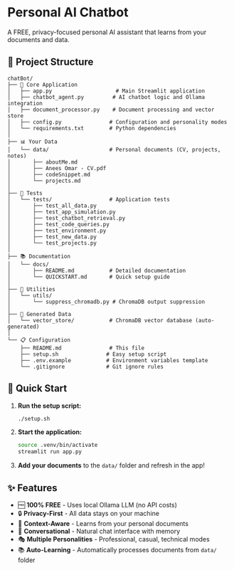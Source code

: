 # Personal AI Chatbot

A FREE, privacy-focused personal AI assistant that learns from your documents and data.

## 📁 Project Structure

```
chatBot/
├── 🚀 Core Application
│   ├── app.py                    # Main Streamlit application
│   ├── chatbot_agent.py         # AI chatbot logic and Ollama integration
│   ├── document_processor.py    # Document processing and vector store
│   ├── config.py               # Configuration and personality modes
│   └── requirements.txt        # Python dependencies
│
├── 📊 Your Data
│   └── data/                   # Personal documents (CV, projects, notes)
│       ├── aboutMe.md
│       ├── Anees Omar - CV.pdf
│       ├── codeSnippet.md
│       └── projects.md
│
├── 🧪 Tests
│   └── tests/                  # Application tests
│       ├── test_all_data.py
│       ├── test_app_simulation.py
│       ├── test_chatbot_retrieval.py
│       ├── test_code_queries.py
│       ├── test_environment.py
│       ├── test_new_data.py
│       └── test_projects.py
│
├── 📚 Documentation
│   └── docs/
│       ├── README.md           # Detailed documentation
│       └── QUICKSTART.md       # Quick setup guide
│
├── 🔧 Utilities
│   └── utils/
│       └── suppress_chromadb.py # ChromaDB output suppression
│
├── 💾 Generated Data
│   └── vector_store/           # ChromaDB vector database (auto-generated)
│
└── 📋 Configuration
    ├── README.md               # This file
    ├── setup.sh               # Easy setup script
    ├── .env.example           # Environment variables template
    └── .gitignore             # Git ignore rules
```

## 🚀 Quick Start

1. **Run the setup script:**
   ```bash
   ./setup.sh
   ```

2. **Start the application:**
   ```bash
   source .venv/bin/activate
   streamlit run app.py
   ```

3. **Add your documents** to the `data/` folder and refresh in the app!

## ✨ Features

- 🆓 **100% FREE** - Uses local Ollama LLM (no API costs)
- 🔒 **Privacy-First** - All data stays on your machine
- 🧠 **Context-Aware** - Learns from your personal documents
- 💬 **Conversational** - Natural chat interface with memory
- 🎭 **Multiple Personalities** - Professional, casual, technical modes
- 📚 **Auto-Learning** - Automatically processes documents from `data/` folder
